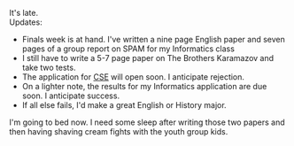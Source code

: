 <p>It's late.<br />Updates:</p>
<ul>
 <li>Finals week is at hand.  I've written a nine page English paper and seven pages of a group report on SPAM for my Informatics class</li>
 <li>I still have to write a 5-7 page paper on The Brothers Karamazov and take two tests.</li>
 <li>The application for <a href="http://www.cs.washington.edu">CSE</a> will open soon.  I anticipate rejection.</li>
 <li>On a lighter note, the results for my Informatics application are due soon.  I anticipate success.</li>
 <li>If all else fails, I'd make a great English or History major.</li>
</ul>
<p>I'm going to bed now.  I need some sleep after writing those two papers and then having shaving cream fights with the youth group kids.</p>